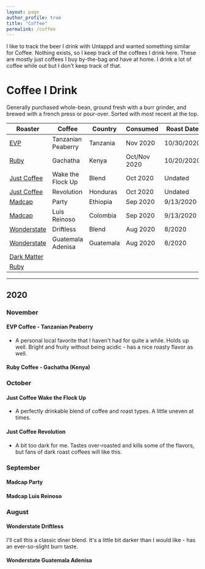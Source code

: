 ```yaml
---
layout: page
author_profile: true
title: "Coffee"
permalink: /coffee
---
```


I like to track the beer I drink with Untappd and wanted something similar for
Coffee. Nothing exists, so I keep track of the coffees I drink here. These are
mostly just coffees I buy by-the-bag and have at home. I drink a lot of coffee
while out but I don't keep track of that.

# Coffee I Drink

Generally purchased whole-bean, ground fresh with a burr grinder, and brewed
with a french press or pour-over. Sorted with most recent at the top.

|Roaster        |Coffee            |Country  |Consumed  |Roast Date|Rating|
|-------        |------            |-------  |----------|----------|------|
|[EVP][]        |Tanzanian Peaberry|Tanzania |Nov 2020  |10/30/2020|★★★★☆ |
|[Ruby][]       |Gachatha          |Kenya    |Oct/Nov 2020|10/20/2020|★★★★☆|
|[Just Coffee][]|Wake the Flock Up |Blend    |Oct 2020  |Undated   |★★★☆☆ |
|[Just Coffee][]|Revolution        |Honduras |Oct 2020  |Undated   |★★☆☆☆ | 
|[Madcap][]     |Party             |Ethiopia |Sep 2020  |9/13/2020 |★★★☆☆ |
|[Madcap][]     |Luis Reinoso      |Colombia |Sep 2020  |9/13/2020 |★★★★★ |
|[Wonderstate][]|Driftless         |Blend    |Aug 2020  |8/2020    |★★★☆☆ |
|[Wonderstate][]|Guatemala Adenisa |Guatemala|Aug 2020  |8/2020    |★★★★★ |
|[Dark Matter][]||||||
|[Ruby][]|

---

## 2020

### November

#### EVP Coffee - Tanzanian Peaberry
- A personal local favorite that I haven't had for quite a while. Holds up
  well. Bright and fruity without being acidic - has a nice roasty flavor as
  well. 

#### Ruby Coffee - Gachatha (Kenya)

### October

#### Just Coffee Wake the Flock Up
- A perfectly drinkable blend of coffee and roast types. A little uneven at
  times.

#### Just Coffee Revolution
- A bit too dark for me. Tastes over-roasted and kills some of the flavors, but
  fans of dark roast coffees will like this.

### September

#### Madcap Party

#### Madcap Luis Reinoso

### August

#### Wonderstate Driftless

I'll call this a classic diner blend. It's a little bit darker than I would
like - has an ever-so-slight burn taste.

#### Wonderstate Guatemala Adenisa


[Just Coffee]: https://justcoffee.coop/
[Madcap]: https://madcapcoffee.com/
[Wonderstate]: https://wonderstate.com/
[Dark Matter]: https://www.darkmattercoffee.com/
[Ruby]: https://rubycoffeeroasters.com/
[EVP]: http://www.evpcoffee.com/
